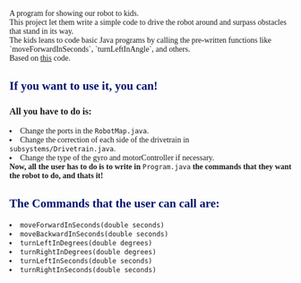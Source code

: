 <div style="font-family: Calibri">
A program for showing our robot to kids. <br>
This project let them write a simple code to drive the robot around and surpass obstacles that stand in its way. <br>
The kids leans to code basic Java programs by calling the pre-written functions like `moveForwardInSeconds`,
`turnLeftInAngle`, and others. <br>
Based on <a href="https://github.com/Spikes-2212-Programming-Guild/Freshman-Presentation-2021">this</a> code.

<span style="color: #00156E">
<h2>If you want to use it, you can!</h2>
</span>
<h3>All you have to do is:</h3>
<li>Change the ports in the <code>RobotMap.java</code>.</li>
<li>Change the correction of each side of the drivetrain in <code>subsystems/Drivetrain.java</code>.</li>
<li>Change the type of the gyro and motorController if necessary.</li>
<b>Now, all the user has to do is to write in </b> <code>Program.java</code> <b> the commands that they want the robot
to do, and thats it!</b>
<span style="color: #00156E">
<h2>The Commands that the user can call are:</h2>
</span>
<li><code>moveForwardInSeconds(double seconds)</code></li>
<li><code>moveBackwardInSeconds(double seconds)</code></li>
<li><code>turnLeftInDegrees(double degrees)</code></li>
<li><code>turnRightInDegrees(double degrees)</code></li>
<li><code>turnLeftInSeconds(double seconds)</code></li>
<li><code>turnRightInSeconds(double seconds)</code></li>
</div>